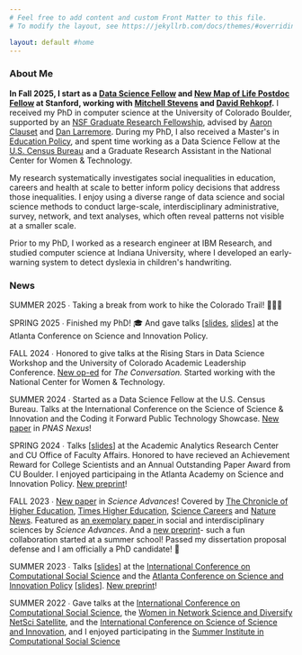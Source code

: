 ```yaml
---
# Feel free to add content and custom Front Matter to this file.
# To modify the layout, see https://jekyllrb.com/docs/themes/#overriding-theme-defaults

layout: default #home
---
```


### About Me
<b>In Fall 2025, I start as a <a href="https://datascience.stanford.edu/programs/data-science-fellows">Data Science Fellow</a> and <a href="https://longevity.stanford.edu/new-map-of-life-fellows-program/">New Map of Life Postdoc Fellow</a> at Stanford, working with <a href="https://ed.stanford.edu/faculty/stevens4">Mitchell Stevens</a> and <a href="https://profiles.stanford.edu/david-rehkopf">David Rehkopf</a>.</b> I received my PhD in computer science at the University of Colorado Boulder, supported by an <a href="https://nsfgrfp.org/">NSF Graduate Research Fellowship</a>, advised by <a href="https://aaronclauset.github.io/">Aaron Clauset</a> and <a href="https://larremorelab.github.io/">Dan Larremore</a>. During my PhD, I also received a Master's in <a href="https://www.colorado.edu/education/academics/graduate-programs/educational-foundations-policy-practice/ma-educational-foundations">Education Policy</a>, and spent time working as a Data Science Fellow at the <a href="https://www.census.gov/programs-surveys/ehealth.html">U.S. Census Bureau</a> and a Graduate Research Assistant in the National Center for Women & Technology. 

<!--After my postdoctoral fellowship, I will be starting as an Assistant Professor of Computer Science at the <a href="https://www.utep.edu/cs/about/">University of Texas-El Paso</a>, the only open-access R1 institution in the U.S.-->

My research systematically investigates social inequalities in education, careers and health at scale to better inform policy decisions that address those inequalities. I enjoy using a diverse range of data science and social science methods to conduct large-scale, interdisciplinary administrative, survey, network, and text analyses, which often reveal patterns not visible at a smaller scale.

Prior to my PhD, I worked as a research engineer at IBM Research, and studied computer science at Indiana University, where I developed an early-warning system to detect dyslexia in children's handwriting.

### News
SUMMER 2025 &#8729; Taking a break from work to hike the Colorado Trail! 🌲🥾⛺

SPRING 2025 &#8729; Finished my PhD! 🎓  And gave talks [<a href="https://katiespoon.github.io/atlc_undergrad.pdf">slides</a>, <a href="https://katiespoon.github.io/atlc_grants.pdf">slides</a>] at the Atlanta Conference on Science and Innovation Policy.

FALL 2024 &#8729; Honored to give talks at the Rising Stars in Data Science Workshop and the University of Colorado Academic Leadership Conference. <a href="https://theconversation.com/most-us-book-bans-target-childrens-literature-featuring-diverse-characters-and-authors-of-color-238731">New op-ed</a> for <i>The Conversation.</i> Started working with the National Center for Women & Technology.

SUMMER 2024 &#8729; Started as a Data Science Fellow at the U.S. Census Bureau. Talks at the International Conference on the Science of Science & Innovation and the Coding it Forward Public Technology Showcase. <a href="https://academic.oup.com/pnasnexus/article/3/6/pgae197/7689238?login=false">New paper</a> in <i>PNAS Nexus</i>!

SPRING 2024 &#8729; Talks [<a href="https://katiespoon.github.io/AARC_Feb2024.pdf">slides</a>] at the Academic Analytics Research Center and CU Office of Faculty Affairs. Honored to have recieved an Achievement Reward for College Scientists and an Annual Outstanding Paper Award from CU Boulder. I enjoyed participaing in the Atlanta Academy on Science and Innovation Policy. <a href="https://osf.io/preprints/socarxiv/g6xwk">New preprint</a>!

FALL 2023 &#8729; <a href="https://www.science.org/doi/10.1126/sciadv.adi2205">New paper</a> in <i>Science Advances</i>! Covered by <a href="https://www.chronicle.com/article/even-with-tenure-women-are-more-likely-to-leave-higher-ed">The Chronicle of Higher Education</a>, <a href="https://www.timeshighereducation.com/news/hostile-workplace-climate-pushing-women-out-academia">Times Higher Education</a>, <a href="https://www.science.org/content/article/women-faculty-feel-pushed-academia-poor-workplace-climate">Science Careers</a> and <a href="https://www.nature.com/articles/d41586-023-03251-8">Nature News</a>. Featured as <a href="https://www.science.org/doi/10.1126/sciadv.adp7473"> an exemplary paper </a> in social and interdisciplinary sciences by <i> Science Advances</i>. And a <a href="https://papers.ssrn.com/sol3/papers.cfm?abstract_id=4618699">new preprint</a>- such a fun collaboration started at a summer school! Passed my dissertation proposal defense and I am officially a PhD candidate! 🎉

SUMMER 2023 &#8729; Talks [<a href="https://katiespoon.github.io/IC2S2_23.pdf">slides</a>] at the <a href="https://www.ic2s2.org/">International Conference on Computational Social Science</a> and the <a href="https://www.atlconf.org/">Atlanta Conference on Science and Innovation Policy</a> [<a href="https://katiespoon.github.io/ATLC23.pdf">slides</a>]. <a href="https://osf.io/preprints/socarxiv/u26ze">New preprint</a>!

SUMMER 2022 &#8729; Gave talks at the <a href="https://www.ic2s2.org/">International Conference on Computational Social Science</a>, the <a href="https://sites.google.com/view/winsnetsci-diversify-netsci-20">Women in Network Science and Diversify NetSci Satellite</a>, and the <a href="https://www.icssi.org/">International Conference on Science of Science and Innovation</a>, and I enjoyed participating in the <a href="https://sicss.io/">Summer Institute in Computational Social Science</a>
